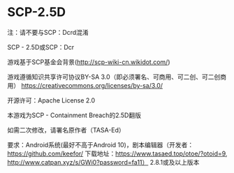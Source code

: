 # SCP-2.5D
注：请不要与SCP：Dcrd混淆

SCP - 2.5D或SCP：Dcr

游戏基于SCP基金会背景(http://scp-wiki-cn.wikidot.com/)

游戏遵循知识共享许可协议BY-SA 3.0（即必须署名、可商用、可二创、可二创商用）
https://creativecommons.org/licenses/by-sa/3.0/

开源许可：Apache License 2.0

本游戏为SCP - Containment Breach的2.5D翻版

如需二次修改，请署名原作者（TASA-Ed）

要求：Android系统(最好不高于Android 10)，剧本编辑器（开发者：https://github.com/keefor/ 下载地址：https://www.tasaed.top/otoe/?otoid=9, http://www.catpan.xyz/s/GWi0?password=fa11） 2.8.1或及以上版本
